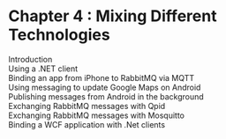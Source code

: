 # Chapter 4 : Mixing Different Technologies  
Introduction  
Using a .NET client  
Binding an app from iPhone to RabbitMQ via MQTT  
Using messaging to update Google Maps on Android  
Publishing messages from Android in the background  
Exchanging RabbitMQ messages with Qpid  
Exchanging RabbitMQ messages with Mosquitto  
Binding a WCF application with .Net clients  